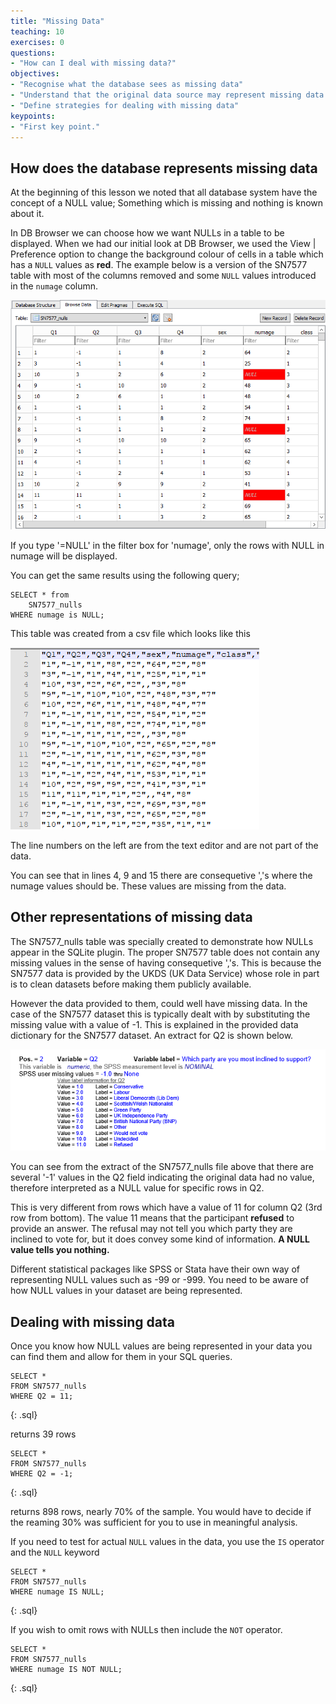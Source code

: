 ```yaml
---
title: "Missing Data"
teaching: 10
exercises: 0
questions:
- "How can I deal with missing data?"
objectives:
- "Recognise what the database sees as missing data"
- "Understand that the original data source may represent missing data differently"
- "Define strategies for dealing with missing data"
keypoints:
- "First key point."
---
```


## How does the database represents missing data

At the beginning of this lesson we noted that all database system have the concept of a NULL value; Something which is missing and nothing is known about it.

In DB Browser we can choose how we want NULLs in a table to be displayed. When we had our initial look at DB Browser, we used the View  | Preference option to change the background colour of cells in a table which has a `NULL` values as  **red**. The example below is a version of the SN7577 table with most of the columns removed and some `NULL` values introduced in the `numage` column.

![SN7577_nulls](../fig/SQL_04_Nulls_01.png)

If you type '=NULL' in the filter box for 'numage', only the rows with NULL in numage will be displayed.

You can get the same results using the following query;

~~~
SELECT * from 
    SN7577_nulls
WHERE numage is NULL;
~~~

This table was created from a csv file which looks like this

![SN7577_nulls_csv](../fig/SQL_04_Nulls_02.png)

The line numbers on the left are from the text editor and are not part of the data.

You can see that in lines 4, 9 and 15 there are consequetive ','s  where the numage values should be. These values are missing from the data.

## Other representations of missing data  

The SN7577_nulls table was specially created to demonstrate how NULLs appear in the SQLite plugin. The proper SN7577 table does not contain any missing values in the sense of having consequetive ','s. This is because the SN7577 data is provided by the UKDS (UK Data Service) whose role in part is to clean datasets before making them publicly available. 

However the data provided to them, could well have missing data. In the case of the SN7577 dataset this is typically dealt with by substituting the missing value with a value of -1. This is explained in the provided data dictionary for the SN7577 dataset. An extract for Q2 is shown below.

![SN7577_DD_Q2](../fig/SQL_04_Nulls_03.png)

You can see from the extract of the SN7577_nulls file above that there are several '-1' values in the Q2 field indicating the original data had no value, therefore interpreted as a NULL value for specific rows in Q2. 

This is very different from rows which have a value of 11 for column Q2 (3rd row from bottom). The value 11 means that the participant **refused** to provide an answer. The refusal may not tell you which party they are inclined to vote for, but it does convey some kind of information. **A NULL value tells you nothing.**

Different statistical packages like SPSS or Stata have their own way of representing NULL values such as -99 or -999. You need to be aware of how NULL values in your dataset are being represented.

## Dealing with missing data

Once you know how NULL values are being represented in your data you can find them and allow for them in your SQL queries. 

~~~
SELECT *
FROM SN7577_nulls
WHERE Q2 = 11;
~~~
{: .sql}

returns 39 rows

~~~
SELECT *
FROM SN7577_nulls
WHERE Q2 = -1;
~~~
{: .sql}

returns 898 rows, nearly 70% of the sample. You would have to decide if the reaming 30% was sufficient for you to use in meaningful analysis.

If you need to test for actual `NULL` values in the data, you use the `IS` operator and the `NULL` keyword

~~~
SELECT *
FROM SN7577_nulls
WHERE numage IS NULL;
~~~
{: .sql}

If you wish to omit rows with NULLs then include the `NOT` operator.

~~~
SELECT *
FROM SN7577_nulls
WHERE numage IS NOT NULL;
~~~
{: .sql}
